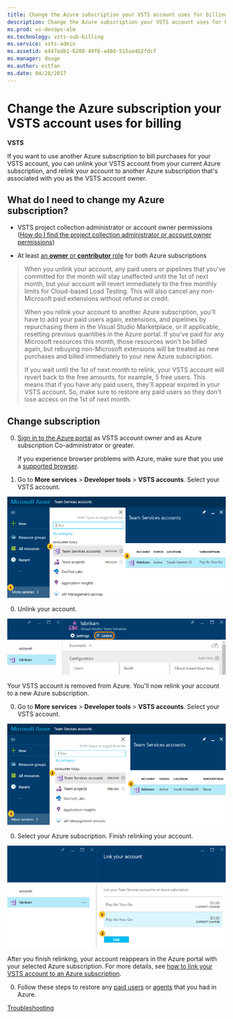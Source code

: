 ```yaml
---
title: Change the Azure subscription your VSTS account uses for billing
description: Change the Azure subscription your VSTS account uses for billing
ms.prod: vs-devops-alm
ms.technology: vsts-sub-billing
ms.service: vsts-admin
ms.assetid: e447adb1-6208-49f6-a488-515aa4b2fdcf
ms.manager: douge
ms.author: estfan
ms.date: 04/28/2017
---
```


# Change the Azure subscription your VSTS account uses for billing

**VSTS**


If you want to use another Azure subscription to bill purchases for your VSTS account, 
you can unlink your VSTS account from your current Azure subscription, 
and relink your account to another Azure subscription that's associated with you as the VSTS account owner. 


## What do I need to change my Azure subscription?

* VSTS project collection administrator or account owner permissions ([How do I find the project collection administrator or account owner permissions](#find-owner))

* At least [an **owner** or **contributor** role](#AddAzureAdmin) for both Azure subscriptions

> When you unlink your account, any paid users or pipelines that you've 
> committed for the month will stay unaffected until the 1st of next month, 
> but your account will revert immediately to the free monthly limits 
> for Cloud-based Load Testing. This will also cancel any 
> non-Microsoft paid extensions without refund or credit.
>
> When you relink your account to another Azure subscription, 
> you'll have to add your paid users again, 
> extensions, and pipelines by repurchasing them in the 
> Visual Studio Marketplace, or if applicable, 
> resetting previous quantities in the Azure portal.  If 
> you've paid for any Microsoft resources this month, 
> those resources won't be billed again, 
> but rebuying non-Microsoft extensions 
> will be treated as new purchases and 
> billed immediately to your new Azure subscription.
>
> If you wait until the 1st of next month to relink, 
> your VSTS account will revert back to the free amounts, 
> for example, 5 free users. This means that if you have 
> any paid users, they'll appear expired in your VSTS account. 
> So, make sure to restore any paid users so they don't lose access 
> on the 1st of next month.


<a name="AzurePortal2"></a>
## Change subscription

0. [Sign in to the Azure portal](https://portal.azure.com/) 
as VSTS account owner and as Azure subscription Co-administrator or greater.
   
    If you experience browser problems with Azure, 
    make sure that you use a [supported browser](https://azure.microsoft.com/en-us/documentation/articles/azure-preview-portal-supported-browsers-devices/).

0. Go to **More services** > **Developer tools** > **VSTS accounts**. 
Select your VSTS account.

 ![More services, Developer tools, VSTS, select your account](_img/_shared/ap_vso_selectlinkedaccount.png)

0. Unlink your account.

 ![Unlink your account](_img/_shared/azure-portal-unlink-subscription.png)

 Your VSTS account is removed from Azure. 
 You'll now relink your account to a new Azure subscription.

0. Go to **More services** > **Developer tools** > **VSTS accounts**. 
Select your VSTS account.

 ![More services, Developer tools, VSTS accounts, select your account](_img/set-up-billing/ap_vso_startlink2.png)

0. Select your Azure subscription. 
Finish relinking your account.

 ![Select an Azure subscription](_img/set-up-billing/ap_vso_change-azure-subscription.png)

 After you finish relinking, 
 your account reappears in the Azure portal with 
 your selected Azure subscription.  For more details, see 
 [how to link your VSTS account to an Azure subscription](#AzurePortal).

0. Follow these steps to restore any 
[paid users](buy-basic-access-add-users.md) or 
[agents](buy-more-build-vs.md) 
that you had in Azure.


[Troubleshooting](faq-billing-setup.md)
